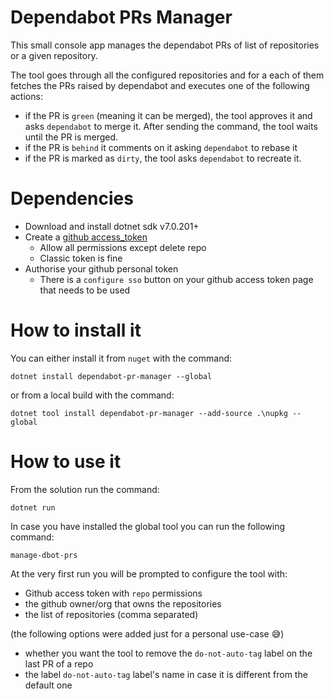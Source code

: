 # Dependabot PRs Manager

This small console app manages the dependabot PRs of list of repositories or a given repository.

The tool goes through all the configured repositories and for a each of them fetches the PRs raised by dependabot and executes one of the following actions:
- if the PR is `green` (meaning it can be merged), the tool approves it and asks `dependabot` to merge it. After sending the command, the tool waits until the PR is merged. 
- if the PR is `behind` it comments on it asking `dependabot` to rebase it
- if the PR is marked as `dirty`, the tool asks `dependabot` to recreate it.

# Dependencies

- Download and install dotnet sdk v7.0.201+
- Create a [github access_token](https://docs.github.com/en/authentication/keeping-your-account-and-data-secure/creating-a-personal-access-token) 
  - Allow all permissions except delete repo
  - Classic token is fine
- Authorise your github personal token
  - There is a `configure sso` button on your github access token page that needs to be used

# How to install it

You can either install it from `nuget` with the command:

```
dotnet install dependabot-pr-manager --global
```

or from a local build with the command:

```
dotnet tool install dependabot-pr-manager --add-source .\nupkg --global
```

# How to use it

From the solution run the command:

```
dotnet run
```

In case you have installed the global tool you can run the following command:

```
manage-dbot-prs
```

At the very first run you will be prompted to configure the tool with:
- Github access token with `repo` permissions
- the github owner/org that owns the repositories
- the list of repositories (comma separated)

(the following options were added just for a personal use-case 😅)
- whether you want the tool to remove the `do-not-auto-tag` label on the last PR of a repo
- the label `do-not-auto-tag` label's name in case it is different from the default one
